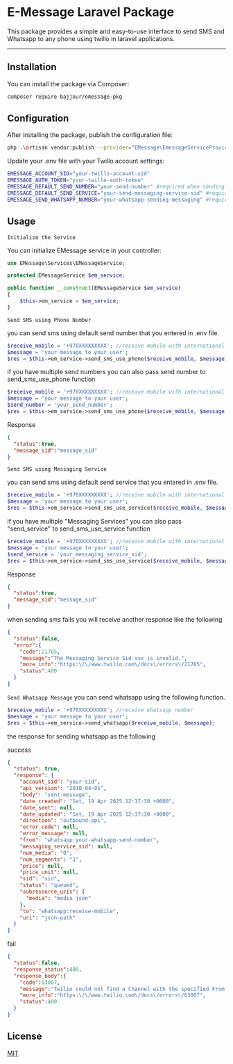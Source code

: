 # E-Message Laravel Package

This package provides a simple and easy-to-use interface to send SMS and Whatsapp to any phone using twillo in laravel applications.

---

## Installation

You can install the package via Composer:

```bash
composer require bajjour/emessage-pkg
```

## Configuration

After installing the package, publish the configuration file:

```bash
php .\artisan vendor:publish --provider="EMessage\EmessageServiceProvider" --tag="e-message-config"
```

Update your .env file with your Twillo account settings:

```bash
EMESSAGE_ACCOUNT_SID="your-twillo-account-sid"
EMESSAGE_AUTH_TOKEN="your-twillo-auth-token"
EMESSAGE_DEFAULT_SEND_NUMBER="your-send-number" #required when sending using phone number
EMESSAGE_DEFAULT_SEND_SERVICE="your-send-messaging-service-sid" #required when sending using service
EMESSAGE_SEND_WHATSAPP_NUMBER="your-whatsapp-sending-messaging" #required when sending using whatsapp
```

## Usage

`Initialize the Service`

You can initialize EMessage service in your controller:

```php
use EMessage\Services\EMessageService;

protected EMessageService $em_service;

public function __construct(EMessageService $em_service)
{
    $this->em_service = $em_service;
}
```

`Send SMS using Phone Number`

you can send sms using default send number that you entered in .env file.

```php
$receive_mobile = '+970XXXXXXXXX'; //receive mobile with international code
$message = 'your message to your user';
$res = $this->em_service->send_sms_use_phone($receive_mobile, $message);
```

if you have multiple send numbers you can also pass send number to send_sms_use_phone function
```php
$receive_mobile = '+970XXXXXXXXX'; //receive mobile with international code
$message = 'your message to your user';
$send_number = 'your_send_number';
$res = $this->em_service->send_sms_use_phone($receive_mobile, $message, $send_number);
```

Response
```json
{
  "status":true,
  "message_sid":"message_sid"
}
```

`Send SMS using Messaging Service`

you can send sms using default send service that you entered in .env file.

```php
$receive_mobile = '+970XXXXXXXXX'; //receive mobile with international code
$message = 'your message to your user';
$res = $this->em_service->send_sms_use_service($receive_mobile, $message);
```

if you have multiple "Messaging Services" you can also pass "send_service" to send_sms_use_service function
```php
$receive_mobile = '+970XXXXXXXXX'; //receive mobile with international code
$message = 'your message to your user';
$send_service = 'your_messaging_service_sid';
$res = $this->em_service->send_sms_use_service($receive_mobile, $message, $send_service);
```

Response
```json
{
  "status":true,
  "message_sid":"message_sid"
}
```

when sending sms fails you will receive another response like the following
```json
{
  "status":false,
  "error":{
    "code":21705,
    "message":"The Messaging Service Sid xxx is invalid.",
    "more_info":"https:\/\/www.twilio.com\/docs\/errors\/21705",
    "status":400
  }
}
```


`Send Whatsapp Message`
you can send whatsapp using the following function.
```php
$receive_mobile = '+970XXXXXXXXX'; //receive whatsapp number
$message = 'your message to your user';
$res = $this->em_service->send_whatsapp($receive_mobile, $message);
```

the response for sending whatsapp as the following

success
```json
{
  "status": true,
  "response": {
    "account_sid": "your-sid",
    "api_version": "2010-04-01",
    "body": "sent-message",
    "date_created": "Sat, 19 Apr 2025 12:17:30 +0000",
    "date_sent": null,
    "date_updated": "Sat, 19 Apr 2025 12:17:30 +0000",
    "direction": "outbound-api",
    "error_code": null,
    "error_message": null,
    "from": "whatsapp:your-whatsapp-send-number",
    "messaging_service_sid": null,
    "num_media": "0",
    "num_segments": "1",
    "price": null,
    "price_unit": null,
    "sid": "sid",
    "status": "queued",
    "subresource_uris": {
      "media": "media json"
    },
    "to": "whatsapp:receive-mobile",
    "uri": "json-path"
  }
}
```

fail
```json
{
  "status":false,
  "response_status":400,
  "response_body":{
    "code":63007,
    "message":"Twilio could not find a Channel with the specified From address",
    "more_info":"https:\/\/www.twilio.com\/docs\/errors\/63007",
    "status":400
  }
}
```

## License

[MIT](https://choosealicense.com/licenses/mit/)